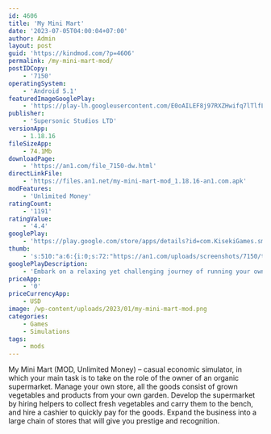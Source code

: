 ```yaml
---
id: 4606
title: 'My Mini Mart'
date: '2023-07-05T04:00:04+07:00'
author: Admin
layout: post
guid: 'https://kindmod.com/?p=4606'
permalink: /my-mini-mart-mod/
postIDCopy:
    - '7150'
operatingSystem:
    - 'Android 5.1'
featuredImageGooglePlay:
    - 'https://play-lh.googleusercontent.com/E0oAILEF8j97RXZHwifq7lTlfL7SqDrmilwFwp7HGeIN6hkMmJEvh6s19Beicf1rLNk'
publisher:
    - 'Supersonic Studios LTD'
versionApp:
    - 1.18.16
fileSizeApp:
    - 74.1Mb
downloadPage:
    - 'https://an1.com/file_7150-dw.html'
directLinkFile:
    - 'https://files.an1.net/my-mini-mart-mod_1.18.16-an1.com.apk'
modFeatures:
    - 'Unlimited Money'
ratingCount:
    - '1191'
ratingValue:
    - '4.4'
googlePlay:
    - 'https://play.google.com/store/apps/details?id=com.KisekiGames.smart'
thumb:
    - 's:510:"a:6:{i:0;s:72:"https://an1.com/uploads/screenshots/7150/thumbs/my-mini-mart-586427.webp";i:1;s:72:"https://an1.com/uploads/screenshots/7150/thumbs/my-mini-mart-114697.webp";i:2;s:72:"https://an1.com/uploads/screenshots/7150/thumbs/my-mini-mart-159654.webp";i:3;s:72:"https://an1.com/uploads/screenshots/7150/thumbs/my-mini-mart-760538.webp";i:4;s:72:"https://an1.com/uploads/screenshots/7150/thumbs/my-mini-mart-267620.webp";i:5;s:72:"https://an1.com/uploads/screenshots/7150/thumbs/my-mini-mart-149934.webp";}";'
googlePlayDescription:
    - 'Embark on a relaxing yet challenging journey of running your own Mini Mart.Grow organic plants, tend to your animals, & sell produce to customers.Hire, build and expand your marts.'
priceApp:
    - '0'
priceCurrencyApp:
    - USD
image: /wp-content/uploads/2023/01/my-mini-mart-mod.png
categories:
    - Games
    - Simulations
tags:
    - mods
---
```


My Mini Mart (MOD, Unlimited Money) – casual economic simulator, in which your main task is to take on the role of the owner of an organic supermarket. Manage your own store, all the goods consist of grown vegetables and products from your own garden. Develop the supermarket by hiring helpers to collect fresh vegetables and carry them to the bench, and hire a cashier to quickly pay for the goods. Expand the business into a large chain of stores that will give you prestige and recognition.